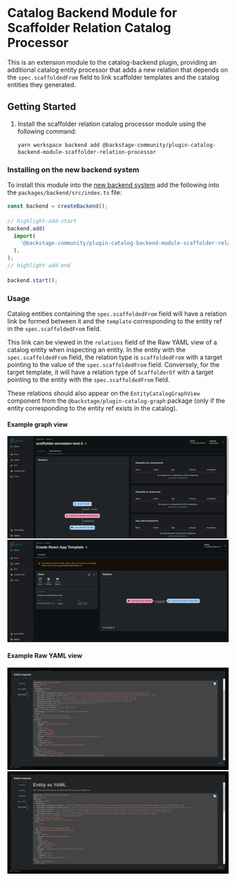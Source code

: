 # Catalog Backend Module for Scaffolder Relation Catalog Processor

This is an extension module to the catalog-backend plugin, providing an additional catalog entity processor that adds a new relation that depends on the `spec.scaffoldedFrom` field to link scaffolder templates and the catalog entities they generated.

## Getting Started

1. Install the scaffolder relation catalog processor module using the following command:

   ```console
   yarn workspace backend add @backstage-community/plugin-catalog-backend-module-scaffolder-relation-processor
   ```

### Installing on the new backend system

To install this module into the [new backend system](https://backstage.io/docs/backend-system/) add the following into the `packages/backend/src/index.ts` file:

```ts title="packages/backend/src/index.ts
const backend = createBackend();

// highlight-add-start
backend.add(
  import(
    '@backstage-community/plugin-catalog-backend-module-scaffolder-relation-processor'
  ),
);
// highlight-add-end

backend.start();
```

### Usage

Catalog entities containing the `spec.scaffoldedFrom` field will have a relation link be formed between it and the `template` corresponding to the entity ref in the `spec.scaffoldedFrom` field.

This link can be viewed in the `relations` field of the Raw YAML view of a catalog entity when inspecting an entity. In the entity with the `spec.scaffoldedFrom` field, the relation type is `scaffoldedFrom` with a target pointing to the value of the `spec.scaffoldedFrom` field. Conversely, for the target template, it will have a relation type of `ScaffolderOf` with a target pointing to the entity with the `spec.scaffoldedFrom` field.

These relations should also appear on the `EntityCatalogGraphView` component from the `@backstage/plugin-catalog-graph` package (only if the entity corresponding to the entity ref exists in the catalog).

#### Example graph view

![scaffoldedFrom Relation Graph View](./docs/example-images/scaffoldedFromGraphView.png)
![scaffolderOf Relation Graph View](./docs/example-images/scaffolderOfGraphView.png)

#### Example Raw YAML view

![scaffoldedFrom Relation YAML View](./docs/example-images/scaffoldedFromYAMLView.png)
![scaffoldedOf Relation YAML View](./docs/example-images/scaffolderOfYAMLView.png)
